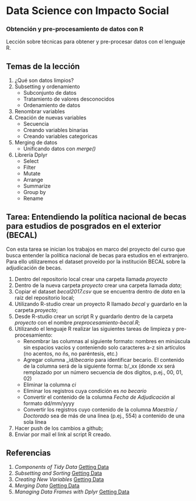 # Data Science con Impacto Social

### Obtención y pre-procesamiento de datos con R

Lección sobre técnicas para obtener y pre-procesar datos con el lenguaje R.

## Temas de la lección

1. ¿Qué son datos limpios?
2. Subsetting y ordenamiento
	+ Subconjunto de datos
	+ Tratamiento de valores desconocidos
	+ Ordenamiento de datos
3. Renombrar variables
4. Creación de nuevas variables
	+ Secuencia
	+ Creando variables binarias
	+ Creando variables categoricas
5. Merging de datos
	+ Unificando datos con _merge()_
6. Librería Dplyr
	+ Select
	+ Filter
	+ Mutate
	+ Arrange
	+ Summarize
	+ Group by
	+ Rename

## Tarea: Entendiendo la política nacional de becas para estudios de posgrados en el exterior (BECAL)
Con esta tarea se inician los trabajos en marco del proyecto del curso que busca entender la política nacional de becas para estudios en el extranjero. Para ello utilizaremos el dataset proveído por la institución BECAL sobre la adjudicación de becas.

1. Dentro del repositorio local crear una carpeta llamada _proyecto_
2. Dentro de la nueva carpeta _proyecto_ crear una carpeta llamada _data_;
3. Copiar el dataset _becal2017.csv_ que se encuentra dentro de _data_ en la raíz del repositorio local;
4. Utilizando R-studio crear un proyecto R llamado _becal_ y guardarlo en la carpeta _proyecto_;
5. Desde R-studio crear un script R y guardarlo dentro de la carpeta _proyecto_ con el nombre _preprocesamiento-becal.R_;
6. Utilizando el lenguaje R realizar las siguientes tareas de limpieza y pre-procesamiento:
	+ Renombrar las columnas al siguiente formato: nombres en minúscula sin espacios vacíos y conteniendo solo caracteres a-z sin artículos (no acentos, no ñs, no paréntesis, etc.)
	+ Agregar columna _id/_becario_ para identificar becario. El contenido de la columna será de la siguiente forma: b/_xx (donde xx será remplazado por un número secuencia de dos digitos, p.ej., 00, 01, 02)
	+ Eliminar la columna _ci_
	+ Eliminar los registros cuya condición es _no becario_
	+ Convertir el contenido de la columna _Fecha de Adjudicación_ al formato dd/mm/yyyy
	+ Convertir los registros cuyo contenido de la columna _Maestría / Doctorado_ sea de más de una línea (p.ej., 554) a contenido de una sola línea
7. Hacer push de los cambios a github;
8. Enviar por mail el link al script R creado.

## Referencias

1. _Components of Tidy Data_ [Getting Data](https://github.com/DataScienceSpecialization/courses/blob/master/03_GettingData/01_03_componentsOfTidyData/index.Rmd)
2. _Subsetting and Sorting_ [Getting Data](https://github.com/DataScienceSpecialization/courses/blob/master/03_GettingData/03_01_subsettingAndSorting/index.Rmd)
3. _Creating New Variables_ [Getting Data](https://github.com/DataScienceSpecialization/courses/blob/master/03_GettingData/03_03_creatingNewVariables/index.Rmd)
4. _Merging Data_ [Getting Data](https://github.com/DataScienceSpecialization/courses/blob/master/03_GettingData/03_05_mergingData/index.Rmd)
5. _Managing Data Frames with Dplyr_ [Getting Data](https://github.com/DataScienceSpecialization/courses/blob/master/03_GettingData/dplyr/dplyr.pdf)